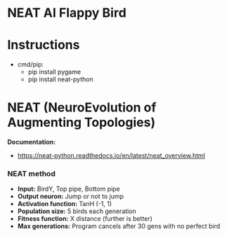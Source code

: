 # NEAT AI Flappy Bird

# Instructions

- cmd/pip:
  - pip install pygame
  - pip install neat-python

# NEAT (NeuroEvolution of Augmenting Topologies)

**Documentation:**

- https://neat-python.readthedocs.io/en/latest/neat_overview.html

### NEAT method

- **Input:** BirdY, Top pipe, Bottom pipe
- **Output neuron:** Jump or not to jump
- **Activation function:** TanH (-1, 1)
- **Population size:** 5 birds each generation
- **Fitness function:** X distance (further is better)
- **Max generations:** Program cancels after 30 gens with no perfect bird
